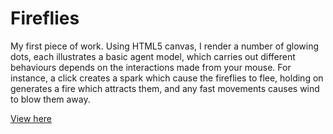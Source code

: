 # Fireflies

My first piece of work. Using HTML5 canvas, I render a number of glowing dots, each illustrates a basic agent model, which carries out different behaviours depends on the interactions made from your mouse. For instance, a click creates a spark which cause the fireflies to flee, holding on generates a fire which attracts them, and any fast movements causes wind to blow them away.

[View here](https://waichungwong.github.io/fireflies/build)
